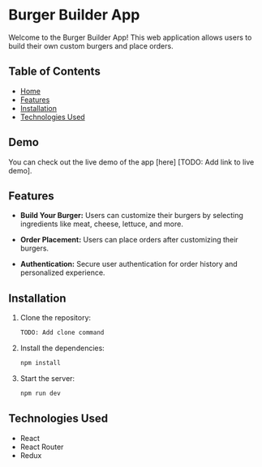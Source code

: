 # Burger Builder App

Welcome to the Burger Builder App! This web application allows users to build their own custom burgers and place orders.

## Table of Contents
- [Home](#demo)
- [Features](#features)
- [Installation](#installation)
- [Technologies Used](#technologies-used)

## Demo

You can check out the live demo of the app [here] [TODO: Add link to live demo].

## Features

- **Build Your Burger:**
  Users can customize their burgers by selecting ingredients like meat, cheese, lettuce, and more.

- **Order Placement:**
  Users can place orders after customizing their burgers.

- **Authentication:**
  Secure user authentication for order history and personalized experience.

## Installation

1. Clone the repository:

   ```bash
   TODO: Add clone command
   ```
  
2. Install the dependencies:

    ```bash
    npm install
    ```

3. Start the server:

    ```bash
    npm run dev
    ```

## Technologies Used

- React
- React Router
- Redux

##
